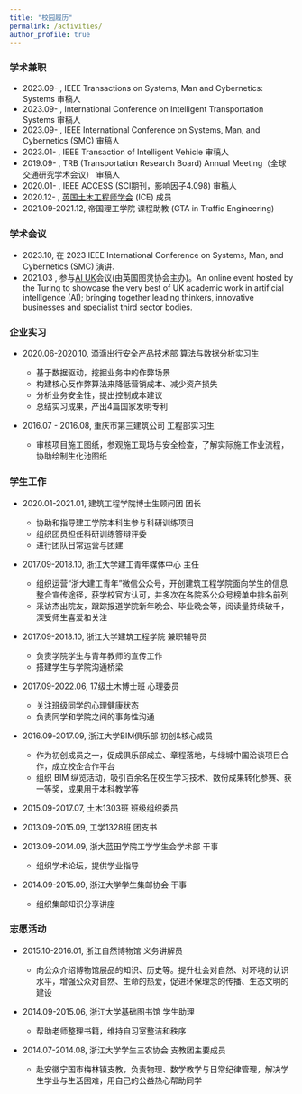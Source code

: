 ```yaml
---
title: "校园履历"
permalink: /activities/
author_profile: true
---
```


### 学术兼职
* 2023.09- , IEEE Transactions on Systems, Man and Cybernetics: Systems 审稿人
* 2023.09- , International Conference on Intelligent Transportation Systems 审稿人
* 2023.09- , IEEE International Conference on Systems, Man, and Cybernetics (SMC) 审稿人
* 2023.01- , IEEE Transaction of Intelligent Vehicle 审稿人
* 2019.09- , TRB (Transportation Research Board) Annual Meeting（全球交通研究学术会议） 审稿人
* 2020.01- , IEEE ACCESS (SCI期刊，影响因子4.098) 审稿人
* 2020.12- , [英国土木工程师学会](https://ice.org.uk) (ICE) 成员
* 2021.09-2021.12, 帝国理工学院 课程助教 (GTA in Traffic Engineering)

### 学术会议
* 2023.10, 在 2023 IEEE International Conference on Systems, Man, and Cybernetics (SMC) 演讲.
* 2021.03 , 参与[AI UK](https://www.turing.ac.uk/ai-uk)会议(由英国图灵协会主办)。An online event hosted by the Turing to showcase the very best of UK academic work in artificial intelligence (AI); bringing together leading thinkers, innovative businesses and specialist third sector bodies.

### 企业实习

* 2020.06-2020.10, 滴滴出行安全产品技术部  算法与数据分析实习生
	* 基于数据驱动，挖掘业务中的作弊场景
	* 构建核心反作弊算法来降低营销成本、减少资产损失
	* 分析业务安全性，提出控制成本建议
	* 总结实习成果，产出4篇国家发明专利

* 2016.07 - 2016.08, 重庆市第三建筑公司  工程部实习生
	* 审核项目施工图纸，参观施工现场与安全检查，了解实际施工作业流程，协助绘制生化池图纸


### 学生工作

* 2020.01-2021.01, 建筑工程学院博士生顾问团  团长
	* 协助和指导建工学院本科生参与科研训练项目
	* 组织团员担任科研训练答辩评委
	* 进行团队日常运营与团建

* 2017.09-2018.10, 浙江大学建工青年媒体中心  主任
	* 组织运营“浙大建工青年”微信公众号，开创建筑工程学院面向学生的信息整合宣传途径，获学校官方认可，并多次在各院系公众号榜单中排名前列
	* 采访杰出院友，跟踪报道学院新年晚会、毕业晚会等，阅读量持续破千，深受师生喜爱和关注 


* 2017.09-2018.10, 浙江大学建筑工程学院 兼职辅导员
	* 负责学院学生与青年教师的宣传工作
	* 搭建学生与学院沟通桥梁 

* 2017.09-2022.06, 17级土木博士班  心理委员
	* 关注班级同学的心理健康状态 
	* 负责同学和学院之间的事务性沟通

* 2016.09-2017.09, 浙江大学BIM俱乐部 初创&核心成员
	* 作为初创成员之一，促成俱乐部成立、章程落地，与绿城中国洽谈项目合作，成立校企合作平台
	* 组织 BIM 纵览活动，吸引百余名在校生学习技术、数份成果转化参赛、获一等奖，成果用于本科教学等

* 2015.09-2017.07, 土木1303班  班级组织委员 

* 2013.09-2015.09, 工学1328班  团支书

* 2013.09-2014.09, 浙大蓝田学院工学学生会学术部  干事
	* 组织学术论坛，提供学业指导

* 2014.09-2015.09, 浙江大学学生集邮协会  干事 
	* 组织集邮知识分享讲座


### 志愿活动

* 2015.10-2016.01, 浙江自然博物馆  义务讲解员
	* 向公众介绍博物馆展品的知识、历史等。提升社会对自然、对环境的认识水平，增强公众对自然、生命的热爱，促进环保理念的传播、生态文明的建设

* 2014.09-2015.06, 浙江大学基础图书馆  学生助理
	* 帮助老师整理书籍，维持自习室整洁和秩序


* 2014.07-2014.08, 浙江大学学生三农协会  支教团主要成员
	* 赴安徽宁国市梅林镇支教，负责物理、数学教学与日常纪律管理，解决学生学业与生活困难，用自己的公益热心帮助同学




